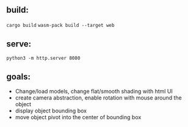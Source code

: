 ## build:

```cargo build```
```wasm-pack build --target web```

## serve:

```python3 -m http.server 8080```


## goals:

- Change/load models, change flat/smooth shading with html UI
- create camera abstraction, enable rotation with mouse around the object
- display object bounding box
- move object pivot into the center of bounding box
